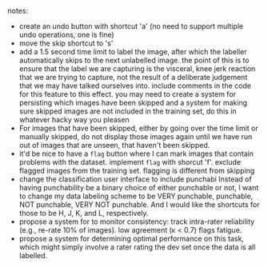 notes:
- create an undo button with shortcut 'a' (no need to support multiple undo operations, one is fine)
- move the skip shortcut to 's'
- add a 1.5 second time limit to label the image, after which the labeller automatically skips to the next unlabelled image. the point of this is to ensure that the label we are capturing is the visceral, knee jerk reaction that we are trying to capture, not the result of a deliberate judgement that we may have talked ourselves into. include comments in the code for this feature to this effect. you may need to create a system for persisting which images have been skipped and a system for making sure skipped images are not included in the training set, do this in whatever hacky way you pleasen
- For images that have been skipped, either by going over the time limit or manually skipped, do not display those images again until we have run out of images that are unseen, that haven't been skipped.
- it'd be nice to have a `flag` button where I can mark images that contain problems with the dataset. implement `flag` with shorcut 'f'. exclude flagged images from the training set. flagging is different from skipping
- change the classification user interface to include punchabi Instead of having punchability be a binary choice of either punchable or not, I want to change my data labeling scheme to be VERY punchable, punchable, NOT punchable, VERY NOT punchable. And I would like the shortcuts for those to be H, J, K, and L, respectively. 
- propose a system for to monitor consistency: track intra-rater reliability (e.g., re-rate 10% of images). low agreement (κ < 0.7) flags fatigue.
- propose a system for determining optimal performance on this task, which might simply involve a rater rating the dev set once the data is all labelled.
